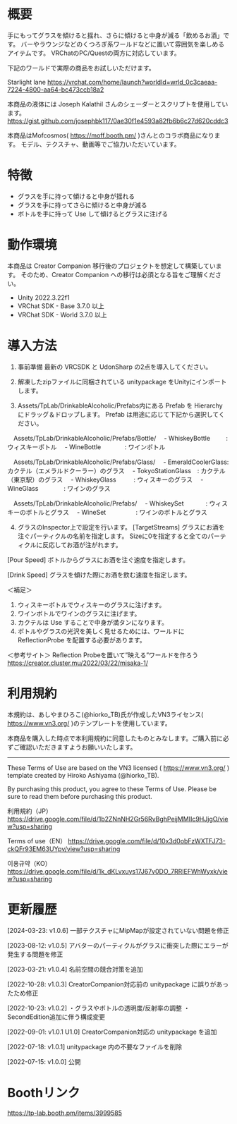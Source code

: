 # 概要
手にもってグラスを傾けると揺れ、さらに傾けると中身が減る「飲めるお酒」です。
バーやラウンジなどのくつろぎ系ワールドなどに置いて雰囲気を楽しめるアイテムです。
VRChatのPC/Questの両方に対応しています。

下記のワールドで実際の商品をお試しいただけます。

Starlight lane
https://vrchat.com/home/launch?worldId=wrld_0c3caeaa-7224-4800-aa64-bc473ccb18a2

本商品の液体には Joseph Kalathil さんのシェーダーとスクリプトを使用しています。
https://gist.github.com/josephbk117/0ae30f1e4593a82fb6b6c27d620cddc3

本商品はMofcosmos( https://moff.booth.pm/ )さんとのコラボ商品になります。
モデル、テクスチャ、動画等でご協力いただいています。


# 特徴
- グラスを手に持って傾けると中身が揺れる
- グラスを手に持ってさらに傾けると中身が減る
- ボトルを手に持って Use して傾けるとグラスに注げる


# 動作環境
本商品は Creator Companion 移行後のプロジェクトを想定して構築しています。
そのため、Creator Companion への移行は必須となる旨をご理解ください。

- Unity 2022.3.22f1
- VRChat SDK - Base 3.7.0 以上
- VRChat SDK - World 3.7.0 以上


# 導入方法
1. 事前準備
最新の VRCSDK と UdonSharp の2点を導入してください。

2. 解凍したzipファイルに同梱されている unitypackage をUnityにインポートします。

3. Assets/TpLab/DrinkableAlcoholic/Prefabs内にある Prefab を Hierarchy にドラッグ＆ドロップします。
Prefab は用途に応じて下記から選択してください。

　Assets/TpLab/DrinkableAlcoholic/Prefabs/Bottle/
　- WhiskeyBottle 　 　: ウィスキーボトル
　- WineBottle 　 　 　: ワインボトル

　Assets/TpLab/DrinkableAlcoholic/Prefabs/Glass/
　- EmeraldCoolerGlass: カクテル（エメラルドクーラー）のグラス
　- TokyoStationGlass　: カクテル（東京駅）のグラス
　- WhiskeyGlass 　 　  : ウィスキーのグラス
　- WineGlass 　 　 　 : ワインのグラス

　Assets/TpLab/DrinkableAlcoholic/Prefabs/
　- WhiskeySet　 　 　: ウィスキーのボトルとグラス
　- WineSet　 　 　 　: ワインのボトルとグラス

4. グラスのInspector上で設定を行います。
[TargetStreams]
グラスにお酒を注ぐパーティクルの名前を指定します。
Sizeに0を指定すると全てのパーティクルに反応してお酒が注がれます。

[Pour Speed]
ボトルからグラスにお酒を注ぐ速度を指定します。

[Drink Speed]
グラスを傾けた際にお酒を飲む速度を指定します。


＜補足＞
1. ウィスキーボトルでウィスキーのグラスに注げます。
2. ワインボトルでワインのグラスに注げます。
3. カクテルは Use することで中身が満タンになります。
4. ボトルやグラスの光沢を美しく見せるためには、ワールドに ReflectionProbe を配置する必要があります。

＜参考サイト＞
Reflection Probeを置いて”映える”ワールドを作ろう
https://creator.cluster.mu/2022/03/22/misaka-1/


# 利用規約
本規約は、あしやまひろこ(@hiorko_TB)氏が作成したVN3ライセンス( https://www.vn3.org/ )のテンプレートを使用しています。

本商品を購入した時点で本利用規約に同意したものとみなします。ご購入前に必ずご確認いただきますようお願いいたします。

----
These Terms of Use are based on the VN3 licensed ( https://www.vn3.org/ ) template created by Hiroko Ashiyama (@hiorko_TB).

By purchasing this product, you agree to these Terms of Use. Please be sure to read them before purchasing this product.

利用規約（JP）
https://drive.google.com/file/d/1b2ZNnNH2Gr56RvBghPeijMMIIc9HJjgO/view?usp=sharing

Terms of use（EN）
https://drive.google.com/file/d/10x3d0obFzWXTFJ73-ckQFr93EM63UYpv/view?usp=sharing

이용규약（KO）
https://drive.google.com/file/d/1k_dKLvxuys17J67v0DO_7RRlEFWhWyxk/view?usp=sharing


# 更新履歴
[2024-03-23: v1.0.6]
一部テクスチャにMipMapが設定されていない問題を修正

[2023-08-12: v1.0.5]
アバターのパーティクルがグラスに衝突した際にエラーが発生する問題を修正

[2023-03-21: v1.0.4]
名前空間の競合対策を追加

[2022-10-28: v1.0.3]
CreatorCompanion対応前の unitypackage に誤りがあったため修正

[2022-10-23: v1.0.2]
・グラスやボトルの透明度/反射率の調整
・SecondEdition追加に伴う構成変更

[2022-09-01: v1.0.1 U1.0]
CreatorCompanion対応の unitypackage を追加

[2022-07-18: v1.0.1]
unitypackage 内の不要なファイルを削除

[2022-07-15: v1.0.0]
公開


# Boothリンク
https://tp-lab.booth.pm/items/3999585
